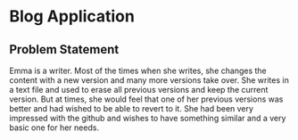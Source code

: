 # Blog Application
## Problem Statement
 Emma is a writer. Most of the times when she writes, she changes the content with a new version and many more versions take over. She writes in a text file and used to erase all previous versions and keep the current version. But at times, she would feel that one of her previous versions was better and had wished to be able to revert to it. She had been very impressed with the github and wishes to have something similar and a very basic one for her needs. 
